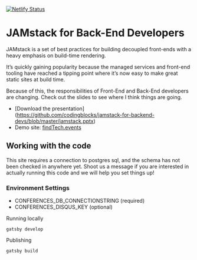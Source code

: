[![Netlify Status](https://api.netlify.com/api/v1/badges/72731c13-3b8e-4ea4-87a1-5b53c1ac05ed/deploy-status)](https://app.netlify.com/sites/condescending-gates-bec8ba/deploys)

# JAMstack for Back-End Developers

JAMstack is a set of best practices for building decoupled front-ends with a heavy emphasis on build-time rendering.

It’s quickly gaining popularity because the managed services and front-end tooling have reached a tipping point where it’s now easy to make great static sites at build time.

Because of this, the responsibilities of Front-End and Back-End developers are changing. Check out the slides to see where I think things are going.

* [Download the presentation] (https://github.com/codingblocks/jamstack-for-backend-devs/blob/master/jamstack.pptx)
* Demo site: [findTech.events](https://findTech.events)



## Working with the code

This site requires a connection to postgres sql, and the schema has not been checked in anywhere yet. Shoot us a message if you are interested in actually running this code and we will help you set things up!

### Environment Settings

* CONFERENCES_DB_CONNECTIONSTRING (required)
* CONFERENCES_DISQUS_KEY (optional)


Running locally

```
gatsby develop
```

Publishing

```
gatsby build
```
